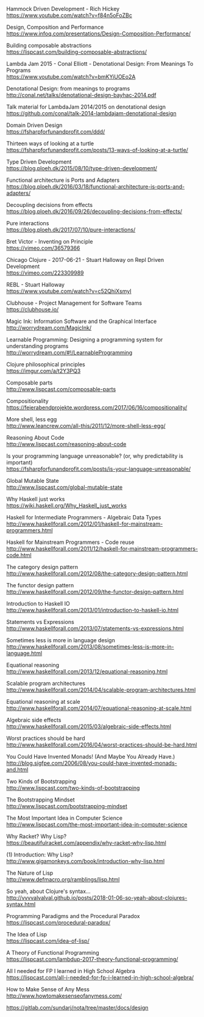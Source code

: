 Hammock Driven Development - Rich Hickey <br>
https://www.youtube.com/watch?v=f84n5oFoZBc

Design, Composition and Performance <br>
https://www.infoq.com/presentations/Design-Composition-Performance/

Building composable abstractions <br>
https://lispcast.com/building-composable-abstractions/

Lambda Jam 2015 - Conal Elliott - Denotational Design: From Meanings To Programs <br>
https://www.youtube.com/watch?v=bmKYiUOEo2A

Denotational Design: from meanings to programs <br>
http://conal.net/talks/denotational-design-bayhac-2014.pdf

Talk material for LambdaJam 2014/2015 on denotational design  <br>
https://github.com/conal/talk-2014-lambdajam-denotational-design

Domain Driven Design <br>
https://fsharpforfunandprofit.com/ddd/

Thirteen ways of looking at a turtle <br>
https://fsharpforfunandprofit.com/posts/13-ways-of-looking-at-a-turtle/

Type Driven Development <br>
https://blog.ploeh.dk/2015/08/10/type-driven-development/

Functional architecture is Ports and Adapters <br>
https://blog.ploeh.dk/2016/03/18/functional-architecture-is-ports-and-adapters/

Decoupling decisions from effects <br>
https://blog.ploeh.dk/2016/09/26/decoupling-decisions-from-effects/

Pure interactions <br>
https://blog.ploeh.dk/2017/07/10/pure-interactions/

Bret Victor - Inventing on Principle <br>
https://vimeo.com/36579366

Chicago Clojure - 2017-06-21 - Stuart Halloway on Repl Driven Development <br>
https://vimeo.com/223309989

REBL - Stuart Halloway <br>
https://www.youtube.com/watch?v=c52QhiXsmyI

Clubhouse - Project Management for Software Teams <br>
https://clubhouse.io/

Magic Ink: Information Software and the Graphical Interface <br>
http://worrydream.com/MagicInk/

Learnable Programming: Designing a programming system for understanding programs <br>
http://worrydream.com/#!/LearnableProgramming

Clojure philosophical principles <br>
https://imgur.com/a/t2Y3PQ3

Composable parts <br>
http://www.lispcast.com/composable-parts

Compositionality <br>
https://feierabendprojekte.wordpress.com/2017/06/16/compositionality/

More shell, less egg <br>
http://www.leancrew.com/all-this/2011/12/more-shell-less-egg/

Reasoning About Code <br>
http://www.lispcast.com/reasoning-about-code

Is your programming language unreasonable? (or, why predictability is important) <br>
https://fsharpforfunandprofit.com/posts/is-your-language-unreasonable/

Global Mutable State <br>
http://www.lispcast.com/global-mutable-state

Why Haskell just works <br>
https://wiki.haskell.org/Why_Haskell_just_works

Haskell for Intermediate Programmers - Algebraic Data Types  <br>
http://www.haskellforall.com/2012/01/haskell-for-mainstream-programmers.html

Haskell for Mainstream Programmers - Code reuse <br>
http://www.haskellforall.com/2011/12/haskell-for-mainstream-programmers-code.html

The category design pattern <br>
http://www.haskellforall.com/2012/08/the-category-design-pattern.html

The functor design pattern <br>
http://www.haskellforall.com/2012/09/the-functor-design-pattern.html

Introduction to Haskell IO <br>
http://www.haskellforall.com/2013/01/introduction-to-haskell-io.html

Statements vs Expressions <br>
http://www.haskellforall.com/2013/07/statements-vs-expressions.html

Sometimes less is more in language design <br>
http://www.haskellforall.com/2013/08/sometimes-less-is-more-in-language.html

Equational reasoning <br>
http://www.haskellforall.com/2013/12/equational-reasoning.html

Scalable program architectures <br>
http://www.haskellforall.com/2014/04/scalable-program-architectures.html

Equational reasoning at scale <br>
http://www.haskellforall.com/2014/07/equational-reasoning-at-scale.html

Algebraic side effects <br>
http://www.haskellforall.com/2015/03/algebraic-side-effects.html

Worst practices should be hard <br>
http://www.haskellforall.com/2016/04/worst-practices-should-be-hard.html

You Could Have Invented Monads! (And Maybe You Already Have.) <br>
http://blog.sigfpe.com/2006/08/you-could-have-invented-monads-and.html

Two Kinds of Bootstrapping <br>
http://www.lispcast.com/two-kinds-of-bootstrapping

The Bootstrapping Mindset <br>
http://www.lispcast.com/bootstrapping-mindset

The Most Important Idea in Computer Science <br>
http://www.lispcast.com/the-most-important-idea-in-computer-science

Why Racket? Why Lisp? <br>
https://beautifulracket.com/appendix/why-racket-why-lisp.html

(1) Introduction: Why Lisp? <br>
http://www.gigamonkeys.com/book/introduction-why-lisp.html

The Nature of Lisp <br>
http://www.defmacro.org/ramblings/lisp.html

So yeah, about Clojure's syntax... <br>
http://vvvvalvalval.github.io/posts/2018-01-06-so-yeah-about-clojures-syntax.html

Programming Paradigms and the Procedural Paradox <br>
https://lispcast.com/procedural-paradox/

The Idea of Lisp <br>
https://lispcast.com/idea-of-lisp/

A Theory of Functional Programming <br>
https://lispcast.com/lambdup-2017-theory-functional-programming/

All I needed for FP I learned in High School Algebra <br>
https://lispcast.com/all-i-needed-for-fp-i-learned-in-high-school-algebra/

How to Make Sense of Any Mess <br>
http://www.howtomakesenseofanymess.com/

https://gitlab.com/sundarj/nota/tree/master/docs/design
